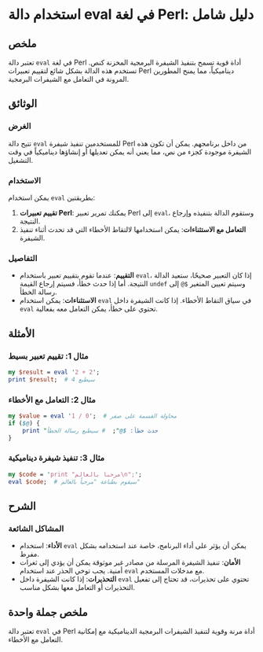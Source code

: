 <!--
Meta Description: # استخدام دالة eval في لغة Perl: دليل شامل ## ملخص تعتبر دالة `eval` في لغة Perl أداة قوية تسمح بتنفيذ الشيفرة البرمجية المخزنة كنص. تستخدم هذه الدالة...
Meta Keywords: eval, perl, يمكن, الشيفرة, التعامل
-->

# استخدام دالة eval في لغة Perl: دليل شامل

## ملخص
تعتبر دالة `eval` في لغة Perl أداة قوية تسمح بتنفيذ الشيفرة البرمجية المخزنة كنص. تستخدم هذه الدالة بشكل شائع لتقييم تعبيرات Perl ديناميكياً، مما يمنح المطورين المرونة في التعامل مع الشيفرات البرمجية.

## الوثائق
### الغرض
تتيح دالة `eval` للمستخدمين تنفيذ شيفرة Perl من داخل برنامجهم. يمكن أن تكون هذه الشيفرة موجودة كجزء من نص، مما يعني أنه يمكن تعديلها أو إنشاؤها ديناميكياً في وقت التشغيل.

### الاستخدام
يمكن استخدام `eval` بطريقتين:
1. **تقييم تعبيرات Perl**: يمكنك تمرير تعبير Perl إلى `eval`، وستقوم الدالة بتنفيذه وإرجاع النتيجة.
2. **التعامل مع الاستثناءات**: يمكن استخدامها لالتقاط الأخطاء التي قد تحدث أثناء تنفيذ الشيفرة.

### التفاصيل
- **التقييم**: عندما تقوم بتقييم تعبير باستخدام `eval`، إذا كان التعبير صحيحًا، ستعيد الدالة النتيجة. أما إذا حدث خطأ، فسيتم إرجاع القيمة `undef` وسيتم تعيين المتغير `$@` إلى رسالة الخطأ.
- **الاستثناءات**: يمكن استخدام `eval` في سياق التقاط الأخطاء. إذا كانت الشيفرة داخل `eval` تحتوي على خطأ، يمكن التعامل معه بفعالية.

## الأمثلة
### مثال 1: تقييم تعبير بسيط
```perl
my $result = eval '2 + 2';
print $result;  # سيطبع 4
```

### مثال 2: التعامل مع الأخطاء
```perl
my $value = eval '1 / 0';  # محاولة القسمة على صفر
if ($@) {
    print "حدث خطأ: $@";  # سيطبع رسالة الخطأ
}
```

### مثال 3: تنفيذ شيفرة ديناميكية
```perl
my $code = 'print "مرحباً بالعالم\n";';
eval $code;  # سيقوم بطباعة "مرحباً بالعالم"
```

## الشرح
### المشاكل الشائعة
- **الأداء**: استخدام `eval` يمكن أن يؤثر على أداء البرنامج، خاصة عند استخدامه بشكل مفرط.
- **الأمان**: تنفيذ الشيفرة المرسلة من مصادر غير موثوقة يمكن أن يؤدي إلى ثغرات أمنية. يجب توخي الحذر عند استخدام `eval` مع مدخلات المستخدم.
- **التحذيرات**: إذا كانت الشيفرة داخل `eval` تحتوي على تحذيرات، قد تحتاج إلى تفعيل التحذيرات أو التعامل معها بشكل مناسب.

## ملخص جملة واحدة
تعتبر دالة `eval` في Perl أداة مرنة وقوية لتنفيذ الشيفرات البرمجية الديناميكية مع إمكانية التعامل مع الأخطاء.